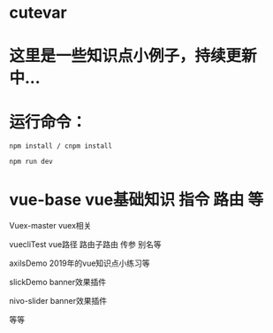 # cutevar

# 这里是一些知识点小例子，持续更新中...

# 运行命令：

	npm install / cnpm install

	npm run dev

# vue-base vue基础知识 指令 路由 等
   
  Vuex-master vuex相关

  vuecliTest  vue路径 路由子路由 传参 别名等

  axilsDemo  2019年的vue知识点小练习等

  slickDemo  banner效果插件

  nivo-slider  banner效果插件

  等等




